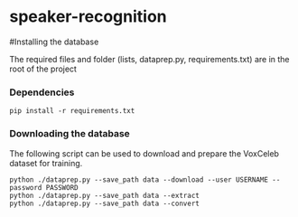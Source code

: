 # speaker-recognition

#Installing the database

The required files and folder (lists, dataprep.py, requirements.txt) are in the root of the project
### Dependencies
```
pip install -r requirements.txt
```

### Downloading the database

The following script can be used to download and prepare the VoxCeleb dataset for training.

```
python ./dataprep.py --save_path data --download --user USERNAME --password PASSWORD 
python ./dataprep.py --save_path data --extract
python ./dataprep.py --save_path data --convert
```
